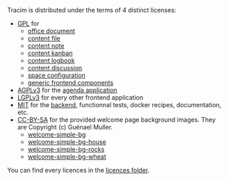 Tracim is distributed under the terms of 4 distinct licenses:

 - [GPL](https://www.gnu.org/licenses/gpl-3.0.html) for
   - [office document](./frontend_app_collaborative_document_edition)
   - [content file](./frontend_app_file)
   - [content note](./frontend_app_html-document)
   - [content kanban](./frontend_app_kanban)
   - [content logbook](./frontend_app_logbook)
   - [content discussion](./frontend_app_thread)
   - [space configuration](./frontend_app_workspace_advanced)
   - [generic frontend components](./frontend_lib)
 - [AGPLv3](https://www.gnu.org/licenses/agpl-3.0.html) for the [agenda application](./frontend_app_agenda/)
 - [LGPLv3](https://www.gnu.org/licenses/lgpl-3.0.html) for every other frontend application
 - [MIT](https://opensource.org/licenses/MIT) for the [backend](./backend/), functionnal tests, docker recipes, documentation, etc.
 - [CC-BY-SA](https://creativecommons.org/licenses/by-sa/4.0/) for the provided welcome page background images. They are Copyright (c) Guénael Muller.
    - [welcome-simple-bg](./frontend/dist/assets/branding.sample/welcome-simple-bg.jpg)
    - [welcome-simple-bg-house](./frontend/dist/assets/branding.sample/welcome-simple-bg-house.jpg)
    - [welcome-simple-bg-rocks](./frontend/dist/assets/branding.sample/welcome-simple-bg-rocks.jpg)
    - [welcome-simple-bg-wheat](./frontend/dist/assets/branding.sample/welcome-simple-bg-wheat.jpg)

You can find every licences in the [licences folder](./doc/licences/).
